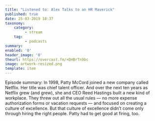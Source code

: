 ```yaml
---
title: "Listened to: Alex Talks to an HR Maverick"
published: true
date: 25-03-2019 18:37
taxonomy:
    category:
         - stream
    tag:
         - podcasts
summary:
enabled: '0'
header_image: '0'
theurl: https://overcast.fm/+DHBrTn9bc
image: artwork-resized.png
template: item
---
```

 
Episode summary: In 1998, Patty McCord joined a new company called Netflix. Her title was chief talent officer. And over the next ten years as Netflix grew (and grew), she and CEO Reed Hastings built a new kind of workplace. They threw out all the usual rules — no more expense authorization forms or vacation requests — and focused on creating a culture of excellence. But that culture of excellence didn’t come only through hiring the right people. Patty had to get good at firing, too.
